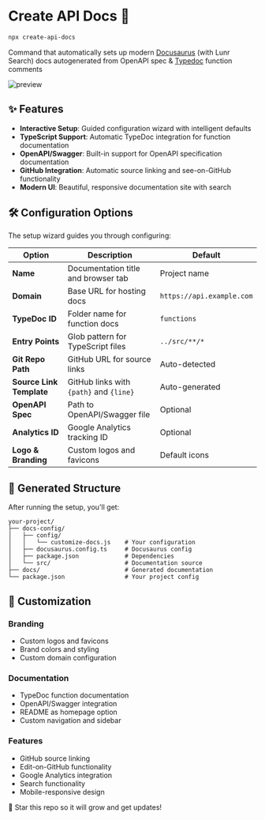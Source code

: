 # Create API Docs 🚀

```bash
npx create-api-docs
```

Command that automatically sets up modern  [Docusaurus](https://docusaurus.io/)  (with Lunr Search) docs autogenerated from OpenAPI spec & [Typedoc](https://typedoc.org/) function comments

![preview](https://i.imgur.com/F2QjHCd.png)

## ✨ Features

- **Interactive Setup**: Guided configuration wizard with intelligent defaults
- **TypeScript Support**: Automatic TypeDoc integration for function documentation
- **OpenAPI/Swagger**: Built-in support for OpenAPI specification documentation
- **GitHub Integration**: Automatic source linking and see-on-GitHub functionality
- **Modern UI**: Beautiful, responsive documentation site with search

## 🛠️ Configuration Options

The setup wizard guides you through configuring:

| Option | Description | Default |
|--------|-------------|---------|
| **Name** | Documentation title and browser tab | Project name |
| **Domain** | Base URL for hosting docs | `https://api.example.com` |
| **TypeDoc ID** | Folder name for function docs | `functions` |
| **Entry Points** | Glob pattern for TypeScript files | `../src/**/*` |
| **Git Repo Path** | GitHub URL for source links | Auto-detected |
| **Source Link Template** | GitHub links with `{path}` and `{line}` | Auto-generated |
| **OpenAPI Spec** | Path to OpenAPI/Swagger file | Optional |
| **Analytics ID** | Google Analytics tracking ID | Optional |
| **Logo & Branding** | Custom logos and favicons | Default icons |

## 📁 Generated Structure

After running the setup, you'll get:

```
your-project/
├── docs-config/
│   ├── config/
│   │   └── customize-docs.js    # Your configuration
│   ├── docusaurus.config.ts     # Docusaurus config
│   ├── package.json             # Dependencies
│   └── src/                     # Documentation source
├── docs/                        # Generated documentation
└── package.json                 # Your project config
```

## 🎨 Customization

### Branding
- Custom logos and favicons
- Brand colors and styling
- Custom domain configuration

### Documentation
- TypeDoc function documentation
- OpenAPI/Swagger integration
- README as homepage option
- Custom navigation and sidebar

### Features
- GitHub source linking
- Edit-on-GitHub functionality
- Google Analytics integration
- Search functionality
- Mobile-responsive design


🌟 Star this repo so it will grow and get updates! 
